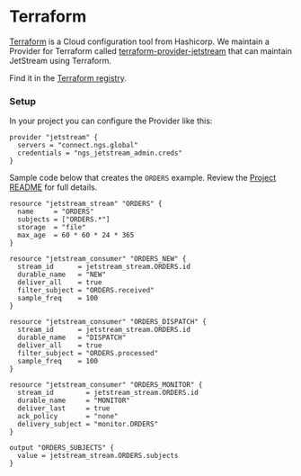 # Terraform

[Terraform](https://www.terraform.io/) is a Cloud configuration tool from Hashicorp. We maintain a Provider for Terraform called [terraform-provider-jetstream](https://github.com/nats-io/terraform-provider-jetstream/) that can maintain JetStream using Terraform.

Find it in the [Terraform registry](https://registry.terraform.io/providers/nats-io/jetstream/latest/docs).

### Setup

In your project you can configure the Provider like this:

```text
provider "jetstream" {
  servers = "connect.ngs.global"
  credentials = "ngs_jetstream_admin.creds"
}
```

Sample code below that creates the `ORDERS` example. Review the [Project README](https://github.com/nats-io/terraform-provider-jetstream#readme) for full details.

```text
resource "jetstream_stream" "ORDERS" {
  name     = "ORDERS"
  subjects = ["ORDERS.*"]
  storage  = "file"
  max_age  = 60 * 60 * 24 * 365
}

resource "jetstream_consumer" "ORDERS_NEW" {
  stream_id      = jetstream_stream.ORDERS.id
  durable_name   = "NEW"
  deliver_all    = true
  filter_subject = "ORDERS.received"
  sample_freq    = 100
}

resource "jetstream_consumer" "ORDERS_DISPATCH" {
  stream_id      = jetstream_stream.ORDERS.id
  durable_name   = "DISPATCH"
  deliver_all    = true
  filter_subject = "ORDERS.processed"
  sample_freq    = 100
}

resource "jetstream_consumer" "ORDERS_MONITOR" {
  stream_id        = jetstream_stream.ORDERS.id
  durable_name     = "MONITOR"
  deliver_last     = true
  ack_policy       = "none"
  delivery_subject = "monitor.ORDERS"
}

output "ORDERS_SUBJECTS" {
  value = jetstream_stream.ORDERS.subjects
}
```

